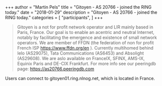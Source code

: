 +++
author = "Martin Pels"
title = "Gitoyen - AS 20766 - joined the RING today."
date = "2018-01-29"
description = "Gitoyen - AS 20766 - joined the RING today."
categories = [
    "participants",
]
+++

> Gitoyen is a not for profit network operator and LIR mainly based in Paris, France. Our goal is to enable an acentric and neutral Internet, notably by facilitating the emergence and existence of small network operators. We are member of FFDN (the federation of non for profit French ISP https://www.ffdn.org/en ). Currently multihomed behind Ielo (AS29075), Tata Communications (AS6453) and Absolight (AS29608). We are aslo available on FranceIX, SFINX, AMS-IX, Equinix Paris and DE-CIX Frankfurt. For more info see our peeringdb page: https://as20766.peeringdb.com

Users can connect to gitoyen01.ring.nlnog.net, which is located in France.

